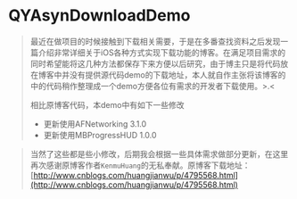 QYAsynDownloadDemo
====
>最近在做项目的时候接触到下载相关需要，于是在多番查找资料之后发现一篇介绍非常详细关于iOS各种方式实现下载功能的博客。在满足项目需求的同时希望能将这几种方法都保存下来方便以后研究，由于博主只是将代码放在博客中并没有提供源代码demo的下载地址，本人就自作主张将该博客的中的代码稍作整理成一个demo方便各位有需求的开发者下载使用。>.<  
>
>相比原博客代码，本demo中有如下一些修改  
>
>* 更新使用AFNetworking 3.1.0
>* 更新使用MBProgressHUD 1.0.0  

>当然了这些都是些小修改，后期我会根据一些具体需求做部分更新，在这里再次感谢原博客作者`KenmuHuang`的无私奉献。原博客下载地址：[http://www.cnblogs.com/huangjianwu/p/4795568.html](http://www.cnblogs.com/huangjianwu/p/4795568.html)